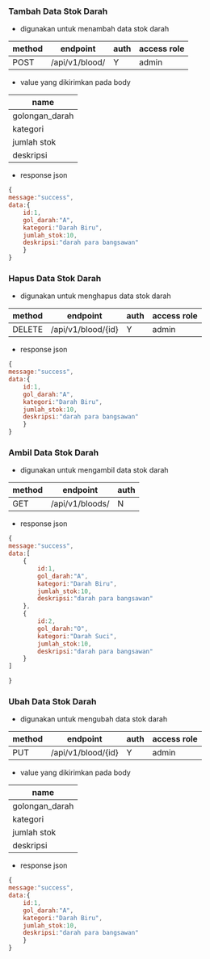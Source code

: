 ### Tambah Data Stok Darah

-   digunakan untuk menambah data stok darah

| method | endpoint       | auth | access role |
| ------ | -------------- | ---- | ----------- |
| POST   | /api/v1/blood/ | Y    | admin       |

-   value yang dikirimkan pada body

| name           |
| -------------- |
| golongan_darah |
| kategori       |
| jumlah stok    |
| deskripsi      |

-   response json

```js
{
message:"success",
data:{
    id:1,
    gol_darah:"A",
    kategori:"Darah Biru",
    jumlah_stok:10,
    deskripsi:"darah para bangsawan"
    }
}
```


### Hapus Data Stok Darah


-   digunakan untuk menghapus data stok darah

| method | endpoint       | auth | access role |
| ------ | -------------- | ---- | ----------- |
| DELETE   | /api/v1/blood/{id} | Y    | admin       |

-   response json

```js
{
message:"success",
data:{
    id:1,
    gol_darah:"A",
    kategori:"Darah Biru",
    jumlah_stok:10,
    deskripsi:"darah para bangsawan"
    }
}
```





### Ambil Data Stok Darah

-   digunakan untuk mengambil data stok darah

| method | endpoint       | auth |
| ------ | -------------- | ---- |
| GET   | /api/v1/bloods/ | N    | 

-   response json

```js
{
message:"success",
data:[
    {
        id:1,
        gol_darah:"A",
        kategori:"Darah Biru",
        jumlah_stok:10,
        deskripsi:"darah para bangsawan"
    },
    {
        id:2,
        gol_darah:"O",
        kategori:"Darah Suci",
        jumlah_stok:10,
        deskripsi:"darah para bangsawan"
    }
]

}
```


### Ubah Data Stok Darah

-   digunakan untuk mengubah data stok darah

| method | endpoint       | auth | access role |
| ------ | -------------- | ---- | ----------- |
| PUT   | /api/v1/blood/{id} | Y    | admin       |

-   value yang dikirimkan pada body

| name           |
| -------------- |
| golongan_darah |
| kategori       |
| jumlah stok    |
| deskripsi      |

-   response json

```js
{
message:"success",
data:{
    id:1,
    gol_darah:"A",
    kategori:"Darah Biru",
    jumlah_stok:10,
    deskripsi:"darah para bangsawan"
    }
}
```

